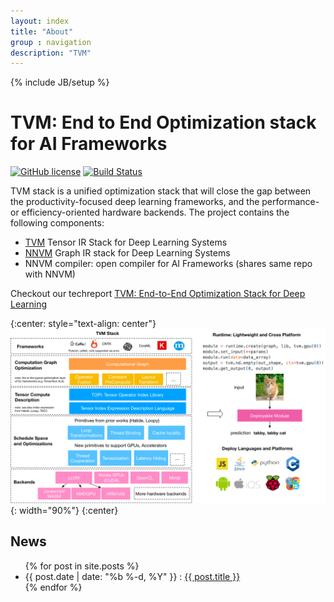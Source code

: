 ```yaml
---
layout: index
title: "About"
group : navigation
description: "TVM"
---
```

{% include JB/setup %}


TVM: End to End Optimization stack for AI Frameworks
====================================================
[![GitHub license](http://dmlc.github.io/img/apache2.svg)](./LICENSE)
[![Build Status](http://mode-gpu.cs.washington.edu:8080/buildStatus/icon?job=dmlc/tvm/master)](http://mode-gpu.cs.washington.edu:8080/job/dmlc/job/tvm/job/master/)


TVM stack is a unified optimization stack that will close the gap between the productivity-focused deep learning frameworks,
and the performance- or efficiency-oriented hardware backends. The project contains the following components:
- [TVM](https://github.com/dmlc/tvm) Tensor IR Stack for Deep Learning Systems
- [NNVM](https://github.com/dmlc/nnvm) Graph IR stack for Deep Learning Systems
- NNVM compiler: open compiler for AI Frameworks (shares same repo with NNVM)

Checkout our techreport [TVM: End-to-End Optimization Stack for Deep Learning](https://arxiv.org/abs/1802.04799)

{:center: style="text-align: center"}
![image](/images/main/stack_tvmlang.png){: width="90%"}
{:center}

News
----
<ul>
{% for post in site.posts %}
<li> <span>{{ post.date | date: "%b %-d, %Y" }} :
   <a class="post-link" href="{{ post.url | prepend: site.baseurl }}.html">{{ post.title }}</a>
</span>
</li>
{% endfor %}
</ul>
